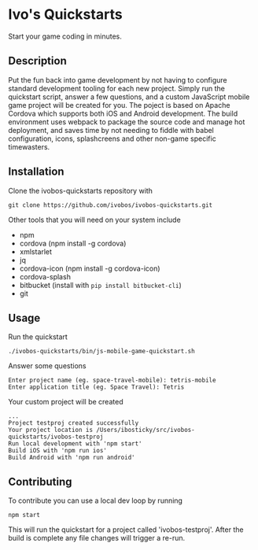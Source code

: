 # Ivo's Quickstarts
Start your game coding in minutes.

## Description
Put the fun back into game development by not having to configure standard development tooling for each new project. Simply run the quickstart script, answer a few questions, and a custom JavaScript mobile game project will be created 
for you. The poject is based on Apache Cordova which supports both iOS and Android development. The build environment uses webpack to package the source code and manage hot deployment, and saves time by not needing to fiddle with 
babel configuration, icons, splashcreens and other non-game specific timewasters.

## Installation
Clone the ivobos-quickstarts repository with
```
git clone https://github.com/ivobos/ivobos-quickstarts.git
```
Other tools that you will need on your system include
- npm 
- cordova (npm install -g cordova)
- xmlstarlet
- jq
- cordova-icon (npm install -g cordova-icon)
- cordova-splash
- bitbucket (install with `pip install bitbucket-cli`)
- git

## Usage

Run the quickstart
```
./ivobos-quickstarts/bin/js-mobile-game-quickstart.sh
```
Answer some questions
```
Enter project name (eg. space-travel-mobile): tetris-mobile
Enter application title (eg. Space Travel): Tetris
```
Your custom project will be created
```
...
Project testproj created successfully
Your project location is /Users/ibosticky/src/ivobos-quickstarts/ivobos-testproj
Run local development with 'npm start'
Build iOS with 'npm run ios'
Build Android with 'npm run android'
```

## Contributing
To contribute you can use a local dev loop by running
```
npm start
```
This will run the quickstart for a project called 'ivobos-testproj'. After the build is
complete any file changes will trigger a re-run.








